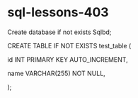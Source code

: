 # sql-lessons-403

Create database if not exists Sqlbd;

CREATE TABLE IF NOT EXISTS test_table
(

id INT PRIMARY KEY AUTO_INCREMENT,

name VARCHAR(255) NOT NULL,

);
